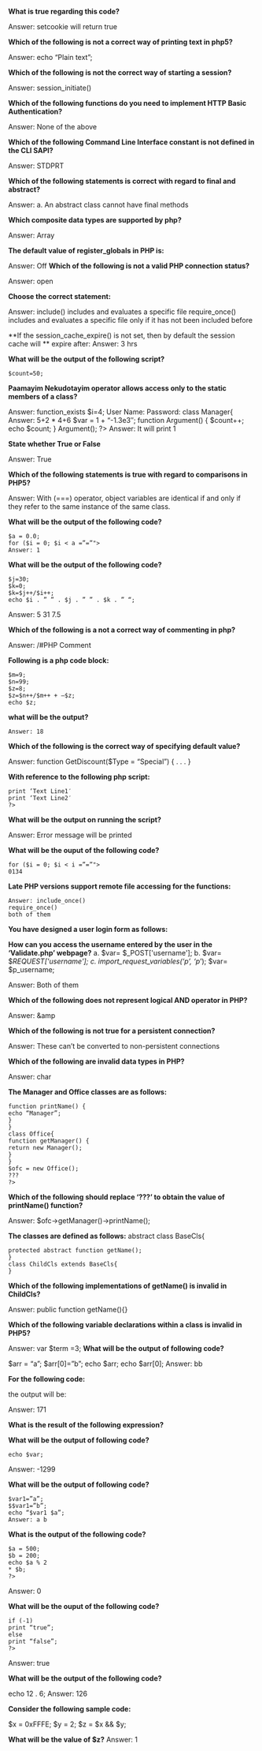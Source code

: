 **What is true regarding this code?**

Answer: setcookie will return true

**Which of the following is not a correct way of printing text in php5?**

Answer: echo “Plain text”;

**Which of the following is not the correct way of starting a session?**

Answer: session_initiate()

**Which of the following functions do you need to implement HTTP Basic Authentication?**

Answer: None of the above

**Which of the following Command Line Interface constant is not defined in the CLI SAPI?**

Answer: STDPRT

**Which of the following statements is correct with regard to final and abstract?**

Answer: a. An abstract class cannot have final methods

**Which composite data types are supported by php?**

Answer: Array

**The default value of register_globals in PHP is:**

Answer: Off
**Which of the following is not a valid PHP connection status?**

Answer: open

**Choose the correct statement:**

Answer: include() includes and evaluates a specific file
require_once() includes and evaluates a specific file only if it has not been included before

**If the session_cache_expire() is not set, then by default the session cache will **
expire after:
Answer: 3 hrs

**What will be the output of the following script?**

	$count=50;
**Paamayim Nekudotayim operator allows access only to the static members of a class?**

Answer:
	function_exists
		$i=4;
		User Name:
		Password:
		class Manager{
		Answer: 5+2 * 4+6
		$var = 1 + “-1.3e3″;
		function Argument()
		{
		$count++;
		echo $count;
		}
		Argument();
	?>
Answer: It will print 1

**State whether True or False**

Answer: True

**Which of the following statements is true with regard to comparisons in PHP5?**

Answer: With (===) operator, object variables are identical if and only if they refer to the same instance of the same class.

**What will be the output of the following code?**

	$a = 0.0;
	for ($i = 0; $i < a =”=”">
	Answer: 1

**What will be the output of the following code?**

	$j=30;
	$k=0;
	$k=$j++/$i++;
	echo $i . ” ” . $j . ” ” . $k . ” “;

Answer: 5 31 7.5

**Which of the following is a not a correct way of commenting in php?**

Answer: /#PHP Comment

**Following is a php code block:**

	$m=9;
	$n=99;
	$z=8;
	$z=$n++/$m++ + –$z;
	echo $z;
**what will be the output?**

	Answer: 18

**Which of the following is the correct way of specifying default value?**

Answer: function GetDiscount($Type = “Special”) { . . . }

**With reference to the following php script:**

	print ‘Text Line1′
	print ‘Text Line2′
	?>

**What will be the output on running the script?**

Answer: Error message will be printed

**What will be the ouput of the following code?**

	for ($i = 0; $i < i =”=”">
	0134

**Late PHP versions support remote file accessing for the functions:**

	Answer: include_once()
	require_once()
	both of them

**You have designed a user login form as follows:**

**How can you access the username entered by the user in the ‘Validate.php’ webpage?**
a. $var= $_POST['username'];
b. $var= $_REQUEST['username'];
c. import_request_variables(‘p’, ‘p_’);
$var= $p_username;

Answer: Both of them

**Which of the following does not represent logical AND operator in PHP?**

Answer: &amp

**Which of the following is not true for a persistent connection?**

Answer: These can’t be converted to non-persistent connections

**Which of the following are invalid data types in PHP?**

Answer: char

**The Manager and Office classes are as follows:**

	function printName() {
	echo “Manager”;
	}
	}
	class Office{
	function getManager() {
	return new Manager();
	}
	}
	$ofc = new Office();
	???
	?>

**Which of the following should replace ‘???’ to obtain the value of printName() function?**

Answer: $ofc->getManager()->printName();

**The classes are defined as follows:**
	abstract class BaseCls{ 

	protected abstract function getName();
	}
	class ChildCls extends BaseCls{
	}

**Which of the following implementations of getName() is invalid in ChildCls?**

Answer: public function getName(){}

**Which of the following variable declarations within a class is invalid in PHP5?**

Answer: var $term =3;
**What will be the output of following code?**

$arr = “a”;
$arr[0]=”b”;
echo $arr;
echo $arr[0];
Answer: bb

**For the following code:**

the output will be:

Answer: 171

**What is the result of the following expression?**

**What will be the output of following code?**

	echo $var;
Answer: -1299

**What will be the output of following code?**

	$var1=”a”;
	$$var1=”b”;
	echo “$var1 $a”;
	Answer: a b

**What is the output of the following code?**

	$a = 500;
	$b = 200;
	echo $a % 2
	* $b;
	?>
Answer: 0

**What will be the ouput of the following code?**

	if (-1)
	print “true”;
	else
	print “false”;
	?>

Answer: true

**What will be the output of the following code?**

echo 12 . 6;
Answer: 126

**Consider the following sample code:**

$x = 0xFFFE;
$y = 2;
$z = $x && $y;

**What will be the value of $z?**
Answer: 1
